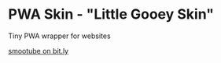 # PWA Skin - "Little Gooey Skin"

Tiny PWA wrapper for websites

[smootube on bit.ly](https://bit.ly/smootube)

